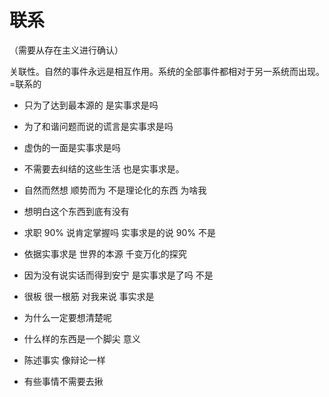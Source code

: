 # 联系

（需要从存在主义进行确认）

关联性。自然的事件永远是相互作用。系统的全部事件都相对于另一系统而出现。=联系的



- 只为了达到最本源的 是实事求是吗
- 为了和谐问题而说的谎言是实事求是吗
- 虚伪的一面是实事求是吗
- 不需要去纠结的这些生活 也是实事求是。
- 自然而然想 顺势而为 不是理论化的东西 为啥我
- 想明白这个东西到底有没有
- 求职 90% 说肯定掌握吗 实事求是的说 90%  不是

- 依据实事求是 世界的本源  千变万化的探究
- 因为没有说实话而得到安宁 是实事求是了吗  不是

- 很板 很一根筋 对我来说 事实求是
- 为什么一定要想清楚呢
- 什么样的东西是一个脚尖 意义

- 陈述事实  像辩论一样
- 有些事情不需要去揪